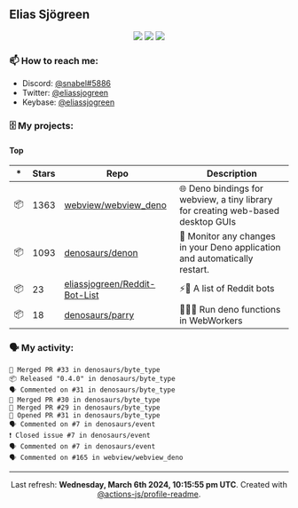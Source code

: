 ## Elias Sjögreen

<p align="center">
  <img src="https://img.shields.io/badge/🎂-dec. 2003-success" />
  <img src="https://img.shields.io/badge/🌎-Stockholm-informational" />
  <img src="https://img.shields.io/badge/👦-He/Him-informational" />
</p>

### 📫 How to reach me:

- Discord: [@snabel#5886](https://discord.com/users/267978757799673866)
- Twitter: [@eliassjogreen](https://twitter.com/eliassjogreen)
- Keybase: [@eliassjogreen](https://keybase.io/eliassjogreen)

### 🗄 My projects:

#### Top
|*|Stars|Repo|Description|
|---|---|---|---|
| 📦 | 1363 | [webview/webview_deno](https://github.com/webview/webview_deno) | 🌐 Deno bindings for webview, a tiny library for creating web-based desktop GUIs |
| 📦 | 1093 | [denosaurs/denon](https://github.com/denosaurs/denon) | 👀 Monitor any changes in your Deno application and automatically restart. |
| 📦 | 23 | [eliassjogreen/Reddit-Bot-List](https://github.com/eliassjogreen/Reddit-Bot-List) | ⚡️🤖 A list of Reddit bots |
| 📦 | 18 | [denosaurs/parry](https://github.com/denosaurs/parry) | 👷🏽‍♂️ Run deno functions in WebWorkers |

### 🗣 My activity:

```
🎉 Merged PR #33 in denosaurs/byte_type
📦 Released "0.4.0" in denosaurs/byte_type
🗣 Commented on #31 in denosaurs/byte_type
🎉 Merged PR #30 in denosaurs/byte_type
🎉 Merged PR #29 in denosaurs/byte_type
💪 Opened PR #31 in denosaurs/byte_type
🗣 Commented on #7 in denosaurs/event
❗️ Closed issue #7 in denosaurs/event
🗣 Commented on #7 in denosaurs/event
🗣 Commented on #165 in webview/webview_deno
```

------------
<p align="center">Last refresh: <b>Wednesday, March 6th 2024, 10:15:55 pm UTC</b>. Created with <a href=https://github.com/marketplace/actions/profile-readme>@actions-js/profile-readme</a>.</p>
